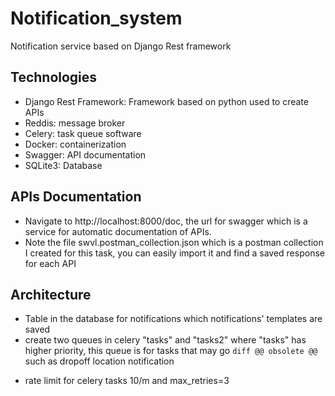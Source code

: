 # Notification_system
Notification service based on Django Rest framework

## Technologies

* Django Rest Framework: Framework based on python used to create APIs 
* Reddis: message broker
* Celery: task queue software
* Docker: containerization
* Swagger: API documentation
* SQLite3: Database

## APIs Documentation
* Navigate to http://localhost:8000/doc, the url for swagger which is a service for automatic documentation of APIs.
* Note the file swvl.postman_collection.json which is a postman collection I created for this task, you can easily import it and find a saved response for each API

## Architecture
* Table in the database for notifications which notifications' templates are saved
* create two queues in celery "tasks" and "tasks2" where "tasks" has higher priority, this queue is for tasks that may go ```diff @@ obsolete @@ ``` such as dropoff location notification 
- rate limit for celery tasks 10/m and max_retries=3
